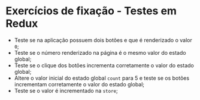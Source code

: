 # Exercícios de fixação - Testes em Redux

- Teste se na aplicação possuem dois botões e que é renderizado o valor `0`;
- Teste se o número renderizado na página é o mesmo valor do estado global;
- Teste se o clique dos botões incrementa corretamente o valor do estado global;
- Altere o valor inicial do estado global `count` para 5 e teste se os botões incrementam corretamente o valor do estado global;
- Teste se o valor é incrementado na `store`;